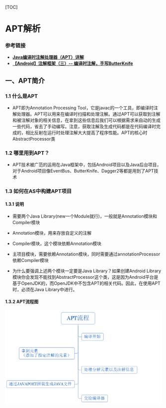 [TOC]

# APT解析

### 参考链接

* [**Java编译时注解处理器（APT）详解**](https://blog.csdn.net/qq_20521573/article/details/82321755)
* [**【Android】注解框架（三）-- 编译时注解，手写ButterKnife**](https://www.jianshu.com/p/57211e053d0c)

## 一、APT简介

### 1.1 什么是APT

* APT即为Annotation Processing Tool，它是javac的一个工具，即编译时注解处理器。APT可以用来在编译时扫描和处理注解。通过APT可以获取到注解和被注解对象的相关信息，在拿到这些信息后我们可以根据需求来自动的生成一些代码，省去了手动编写。注意，获取注解及生成代码都是在代码编译时完成的，相比反射在运行时处理注解大大提高了程序性能。APT的核心时AbstractProcessor类

### 1.2 哪里用到APT？

* APT技术被广范的运用在Java框架中，包括Android项目以及Java后台项目，对于Android项目像EventBus、ButterKnife、Dagger2等都是用到了APT技术

### 1.3 如何在AS中构建APT项目

#### 1.3.1 说明

* 需要两个Java Library(new一个Module就行)，一般就是Annotation模块和Compiler模块

* Annotation模块，用来存放自定义的注解

* Compiler模块，这个模块依赖Annotation模块

* 主项目模块，需要依赖Annotation模块，同时需要通过annotationProcessor依赖Compiler模块

* 为什么要强调上述两个模块一定要是Java Library？如果创建Android Library模块你会发现不能找到AbstractProcessor这个类，这是因为Android平台是基于OpenJDK的，而OpenJDK中不包含APT的相关代码。因此，在使用APT时，必须在Java Library中进行。

#### 1.3.2 APT流程图

![APT流程图](https://github.com/nullWolf007/images/raw/master/android/%E8%BF%9B%E9%98%B6/AOP%E5%92%8CIOC/APT%E6%B5%81%E7%A8%8B%E5%9B%BE.png)

  



